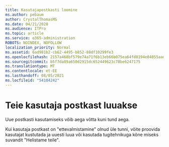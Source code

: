 ```yaml
---
title: Kasutajapostkasti loomine
ms.author: pebaum
author: CrystalThomasMS
ms.date: 04/21/2020
ms.audience: ITPro
ms.topic: article
ms.service: o365-administration
ROBOTS: NOINDEX, NOFOLLOW
localization_priority: Normal
ms.assetid: 6ad981b2-cb62-4495-b852-88df10299fe3
ms.openlocfilehash: 2157a468bf579e74a71f6b13eb66b075ea64fd0194e04055aadbea365eb2525b
ms.sourcegitcommit: b5f7da89a650d2915dc652449623c78be6247175
ms.translationtype: MT
ms.contentlocale: et-EE
ms.lasthandoff: 08/05/2021
ms.locfileid: "54104242"
---
```

# <a name="your-users-mailbox-is-being-created"></a>Teie kasutaja postkast luuakse

Uue postkasti kasutamiseks võib aega võtta kuni tund aega.
  
Kui kasutaja postkast on "ettevalmistamine" olnud üle tunni, võite proovida kasutajat kustutada ja uuesti luua või kasutada tugitehnikuga kõne miseks suvandit "Helistame teile".
  

